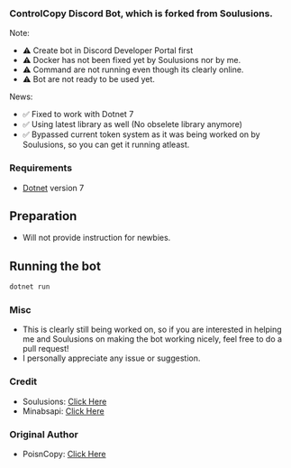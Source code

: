 ### ControlCopy Discord Bot, which is forked from Soulusions.

Note:
- ⚠️ Create bot in Discord Developer Portal first
- ⚠️ Docker has not been fixed yet by Soulusions nor by me.
- ⚠️ Command are not running even though its clearly online.
- ⚠️ Bot are not ready to be used yet.

News:
- ✅ Fixed to work with Dotnet 7
- ✅ Using latest library as well (No obselete library anymore)
- ✅ Bypassed current token system as it was being worked on by Soulusions, so you can get it running atleast.

### Requirements
- [Dotnet](https://learn.microsoft.com/en-us/dotnet/core/install/linux) version 7

## Preparation
- Will not provide instruction for newbies.

## Running the bot
```bash
dotnet run
```

### Misc
- This is clearly still being worked on, so if you are interested in helping me and Soulusions on making the bot working nicely, feel free to do a pull request!
- I personally appreciate any issue or suggestion.

### Credit
- Soulusions: [Click Here](https://github.com/Soulusions/ControlCopy)
- Minabsapi: [Click Here](https://github.com/Minabsapi/ControlCopy)

### Original Author
- PoisnCopy: [Click Here](https://github.com/PoisnFang/PoisnCopy)
